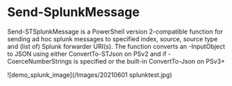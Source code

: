 # Send-SplunkMessage
Send-STSplunkMessage is a PowerShell version 2-compatible function for sending ad hoc splunk messages to specified index, source, source type and (list of) Splunk forwarder URI(s). The function converts an -InputObject to JSON using either ConvertTo-STJson on PSv2 and if -CoerceNumberStrings is specified or the built-in ConvertTo-Json on PSv3+

![demo_splunk_image](/Images/20210601 splunktest.jpg)

